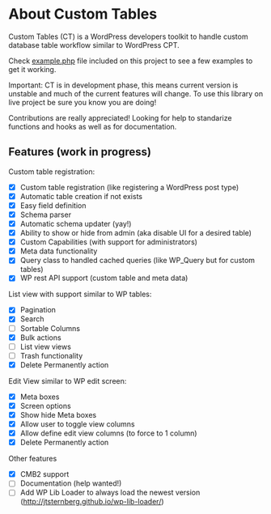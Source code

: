 # About Custom Tables #
Custom Tables (CT) is a WordPress developers toolkit to handle custom database table workflow similar to WordPress CPT.

Check [example.php](./example.php) file included on this project to see a few examples to get it working.

Important: CT is in development phase, this means current version is unstable and much of the current features will change. To use this library on live project be sure you know you are doing!

Contributions are really appreciated! Looking for help to standarize functions and hooks as well as for documentation.

## Features (work in progress) ##

Custom table registration:

- [x] Custom table registration (like registering a WordPress post type)
- [x] Automatic table creation if not exists
- [x] Easy field definition
- [x] Schema parser
- [x] Automatic schema updater (yay!)
- [x] Ability to show or hide from admin (aka disable UI for a desired table)
- [x] Custom Capabilities (with support for administrators)
- [x] Meta data functionality
- [x] Query class to handled cached queries (like WP_Query but for custom tables)
- [x] WP rest API support (custom table and meta data)

List view with support similar to WP tables:

- [x] Pagination
- [x] Search
- [ ] Sortable Columns
- [x] Bulk actions
- [ ] List view views
- [ ] Trash functionality
- [x] Delete Permanently action

Edit View similar to WP edit screen:

- [x] Meta boxes
- [x] Screen options
- [x] Show hide Meta boxes
- [x] Allow user to toggle view columns
- [x] Allow define edit view columns (to force to 1 column)
- [x] Delete Permanently action

Other features

- [x] CMB2 support
- [ ] Documentation (help wanted!)
- [ ] Add WP Lib Loader to always load the newest version (http://jtsternberg.github.io/wp-lib-loader/)
